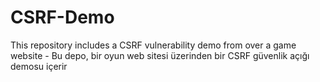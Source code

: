 # CSRF-Demo
This repository includes a CSRF vulnerability demo from over a game website - Bu depo, bir oyun web sitesi üzerinden bir CSRF güvenlik açığı demosu içerir
